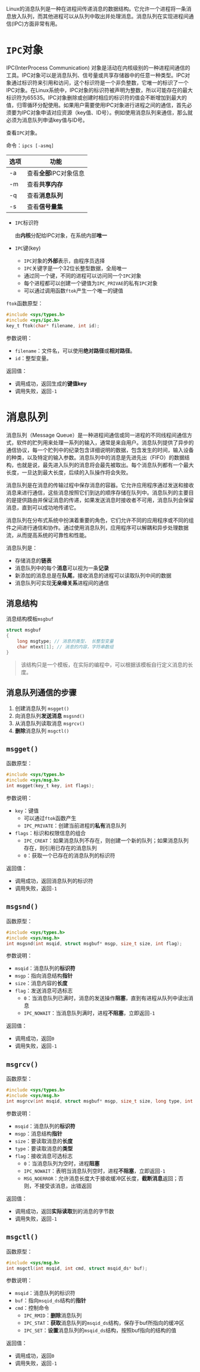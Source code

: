 Linux的消息队列是一种在进程间传递消息的数据结构。它允许一个进程将一条消息放入队列，而其他进程可以从队列中取出并处理消息。消息队列在实现进程间通信(IPC)方面非常有用。

# `IPC`对象

IPC(InterProcess Communication) 对象是活动在内核级别的一种进程间通信的工具。IPC对象可以是消息队列、信号量或共享存储器中的任意一种类型。IPC对象通过标识符来引用和访问，这个标识符是一个非负整数，它唯一的标识了一个IPC对象。在Linux系统中，IPC对象的标识符被声明为整数，所以可能存在的最大标识符为65535。IPC对象删除或创建时相应的标识符的值会不断增加到最大的值，归零循环分配使用。如果用户需要使用IPC对象进行进程之间的通信，首先必须要为IPC对象申请对应资源（key值、ID号）。例如使用消息队列来通信，那么就必须为消息队列申请key值与ID号。

查看`IPC`对象。

命令：`ipcs [-asmq]`

| 选项 | 功能                    |
| ---- | ----------------------- |
| -a   | 查看**全部**IPC对象信息 |
| -m   | 查看**共享内存**        |
| -q   | 查看**消息队列**        |
| -s   | 查看**信号量集**        |

- `IPC`标识符

  由**内核**分配给IPC对象，在系统内部**唯一**

- `IPC`键(key)

  - `IPC`对象的**外部**表示，由程序员选择
  - `IPC`关键字是一个32位长整型数据，全局唯一
  - 通过同一个键，不同的进程可以访问同一个`IPC`对象
  - 每个进程都可以创建一个键值为`IPC_PRIVAE`的私有`IPC`对象
  - 可以通过调用函数`ftok`产生一个唯一的键值

   

`ftok`函数原型：

```c
#include <sys/types.h>
#include <sys/ipc.h>
key_t ftok(char* filename, int id);
```

参数说明：

- `filename`：文件名，可以使用**绝对路径**或**相对路径**。
- `id`：整型变量。

返回值：

- 调用成功，返回生成的**键值key**
- 调用失败，返回`-1`

# 消息队列

消息队列（Message Queue）是一种进程间通信或同一进程的不同线程间通信方式，软件的贮列用来处理一系列的输入，通常是来自用户。消息队列提供了异步的通信协议，每一个贮列中的纪录包含详细说明的数据，包含发生的时间，输入设备的种类，以及特定的输入参数。消息队列中的消息是先进先出（FIFO）的数据结构，也就是说，最先进入队列的消息将会最先被取出。每个消息队列都有一个最大长度，一旦达到最大长度，后续的入队操作将会失败。

消息队列是在消息的传输过程中保存消息的容器。它允许应用程序通过发送和接收消息来进行通信，这些消息按照它们到达的顺序存储在队列中。消息队列的主要目的是提供路由并保证消息的传递，如果发送消息时接收者不可用，消息队列会保留消息，直到可以成功地传递它。

消息队列在分布式系统中扮演着重要的角色，它们允许不同的应用程序或不同的组件之间进行通信和协作。通过使用消息队列，应用程序可以解耦和异步处理数据流，从而提高系统的可靠性和性能。

消息队列是：

- 存储消息的**链表**
- 消息队列中的每个**消息**可以视为一条**记录**
- 新添加的消息总是在**队尾**，接收消息的进程可以读取队列中间的数据
- 消息队列可实现**无亲缘关系**进程间的通信



## 消息结构

消息结构模板`msgbuf`

```c
struct msgbuf
{
	long msgtype; // 消息的类型， 长整型变量
	char mtext[1]; // 消息的内容，字符串数组
}
```

> 该结构只是一个模板，在实际的编程中，可以根据该模板自行定义消息的长度。

## 消息队列通信的步骤

1. 创建消息队列 `msgget()`
2. 向消息队列**发送消息** `msgsnd()`
3. 从消息队列读取消息 `msgrcv()`
4. **删除**消息队列 `msgctl()`

## `msgget()`

函数原型：

```c
#include <sys/types.h>
#include <sys/msg.h>
int msgget(key_t key, int flags);
```

参数说明：

- `key`：键值
  - 可以通过`ftok`函数产生
  - `IPC_PRIVATE`：创建当前进程的**私有**消息队列
- `flags`：标识和权限信息的组合
  - `IPC_CREAT`：如果消息队列不存在，则创建一个新的队列；如果消息队列存在，则引用已存在的消息队列
  - `0`：获取一个已存在的消息队列的标识符

返回值：

- 调用成功，返回消息队列的标识符
- 调用失败，返回`-1`

## `msgsnd()`

函数原型：

```c
#include <sys/types.h>
#include <sys/msg.h>
int msgsnd(int msqid, struct msgbuf* msgp, size_t size, int flag);
```

参数说明：

- `msqid`：消息队列的**标识符**
- `msgp`：指向消息结构**指针**
- `size`：消息内容的**长度**
- `flag`：发送消息可选标志
  - `0`：当消息队列已满时，消息的发送操作**阻塞**，直到有进程从队列中读出消息
  - `IPC_NOWAIT`：当消息队列满时，进程**不阻塞**，立即返回`-1`

返回值：

- 调用成功，返回`0`
- 调用失败，返回`-1`

## `msgrcv()`

函数原型：

```c
#include <sys/types.h>
#include <sys/msg.h>
int msgrcv(int msqid, struct msgbuf* msgp, size_t size, long type, int flag);
```

参数说明：

- `msqid`：消息队列的**标识符**
- `msgp`：消息结构**指针**
- `size`：要读取消息的**长度**
- `type`：要读取消息的**类型**
- `flag`：接收消息可选标志
  - `0`：当消息队列为空时，进程**阻塞**
  - `IPC_NOWAIT`：表明当消息队列空时，进程**不阻塞**，立即返回`-1`
  - `MSG_NOERROR`：允许消息长度大于接收缓冲区长度，**截断消息**返回；否则，不接受该消息，出错返回

返回值：

- 调用成功，返回**实际读取**到的消息的字节数
- 调用失败，返回`-1`

## `msgctl()`

函数原型：

```c
#include <sys/msg.h>
int msgctl(int msqid, int cmd, struct msqid_ds* buf);
```

参数说明：

- `msqid`：消息队列的标识符
- `buf`：指向`msqid_ds`结构的**指针**
- `cmd`：控制命令
  - `IPC_RMID`：**删除**消息队列
  - `IPC_STAT`：**获取**消息队列的`msqid_ds`结构，保存于buf所指向的缓冲区
  - `IPC_SET`：**设置**消息队列的`msqid_ds`结构，按照buf指向的结构的值

返回值：

- 调用成功，返回`0`
- 调用失败，返回`-1`

